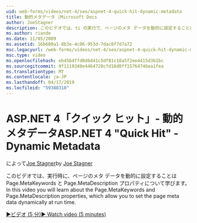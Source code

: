 ```yaml
---
uid: web-forms/videos/net-4/seo/aspnet-4-quick-hit-dynamic-metadata
title: 動的メタデータ |Microsoft Docs
author: JoeStagner
description: このビデオでは、ti の実行で、ページのメタ データを動的に設定することは Page.MetaKeywords と Page.MetaDescription プロパティについて学習しています.
ms.author: riande
ms.date: 11/05/2009
ms.assetid: 16b680a1-8b3e-4c06-953d-7dac8f7d7a72
msc.legacyurl: /web-forms/videos/net-4/seo/aspnet-4-quick-hit-dynamic-metadata
msc.type: video
ms.openlocfilehash: eb45bdffd0d6d41c5df81c18a5f2ee4415d3b1bc
ms.sourcegitcommit: 0f1119340e4464720cfd16d0ff15764746ea1fea
ms.translationtype: MT
ms.contentlocale: ja-JP
ms.lasthandoff: 04/17/2019
ms.locfileid: "59388310"
---
```

# <a name="aspnet-4-quick-hit---dynamic-metadata"></a><span data-ttu-id="5be06-103">ASP.NET 4「クイック ヒット」- 動的メタデータ</span><span class="sxs-lookup"><span data-stu-id="5be06-103">ASP.NET 4 "Quick Hit" - Dynamic Metadata</span></span>

<span data-ttu-id="5be06-104">によって[Joe Stagner](https://github.com/JoeStagner)</span><span class="sxs-lookup"><span data-stu-id="5be06-104">by [Joe Stagner](https://github.com/JoeStagner)</span></span>

<span data-ttu-id="5be06-105">このビデオでは、実行時に、ページのメタ データを動的に設定することは Page.MetaKeywords と Page.MetaDescription プロパティについて学びます。</span><span class="sxs-lookup"><span data-stu-id="5be06-105">In this video you will learn about the Page.MetaKeywords and Page.MetaDescription properties, which allow you to set the page meta data dynamically at run time.</span></span> 

[<span data-ttu-id="5be06-106">&#9654;ビデオ (5 分)</span><span class="sxs-lookup"><span data-stu-id="5be06-106">&#9654; Watch video (5 minutes)</span></span>](https://channel9.msdn.com/Blogs/ASP-NET-Site-Videos/aspnet-4-quick-hit-dynamic-metadata)
